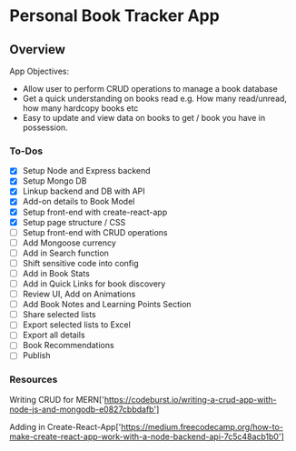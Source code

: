# Personal Book Tracker App

## Overview

App Objectives:

- Allow user to perform CRUD operations to manage a book database
- Get a quick understanding on books read e.g. How many read/unread, how many hardcopy books etc
- Easy to update and view data on books to get / book you have in possession.

### To-Dos

- [x] Setup Node and Express backend
- [x] Setup Mongo DB
- [x] Linkup backend and DB with API
- [x] Add-on details to Book Model
- [x] Setup front-end with create-react-app
- [x] Setup page structure / CSS
- [ ] Setup front-end with CRUD operations
- [ ] Add Mongoose currency
- [ ] Add in Search function
- [ ] Shift sensitive code into config
- [ ] Add in Book Stats
- [ ] Add in Quick Links for book discovery
- [ ] Review UI, Add on Animations
- [ ] Add Book Notes and Learning Points Section
- [ ] Share selected lists
- [ ] Export selected lists to Excel
- [ ] Export all details
- [ ] Book Recommendations
- [ ] Publish

### Resources

Writing CRUD for MERN['https://codeburst.io/writing-a-crud-app-with-node-js-and-mongodb-e0827cbbdafb']

Adding in Create-React-App['https://medium.freecodecamp.org/how-to-make-create-react-app-work-with-a-node-backend-api-7c5c48acb1b0']
